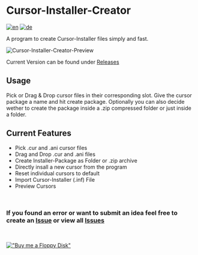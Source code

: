 # Cursor-Installer-Creator

[![en](https://img.shields.io/badge/lang-en-red.svg)](https://github.com/Der-Floh/Cursor-Installer-Creator/blob/master/README.md)
[![de](https://img.shields.io/badge/lang-de-green.svg)](https://github.com/Der-Floh/Cursor-Installer-Creator/blob/master/README.de.md)

A program to create Cursor-Installer files simply and fast.

![Cursor-Installer-Creator-Preview](https://github.com/Der-Floh/Cursor-Installer-Creator/assets/65826571/255d7ab7-1ad2-46c6-bbf8-82ef06caff21)

Current Version can be found under [Releases](https://github.com/Der-Floh/Cursor-Installer-Creator/releases)

## Usage

Pick or Drag & Drop cursor files in their corresponding slot. Give the cursor package a name and hit create package. Optionally you can also decide wether to create the package inside a .zip compressed folder or just inside a folder.

## Current Features

- Pick .cur and .ani cursor files
- Drag and Drop .cur and .ani files
- Create Installer-Package as Folder or .zip archive
- Directly insall a new cursor from the program
- Reset individual cursors to default
- Import Cursor-Installer (.inf) File
- Preview Cursors

&nbsp;

### If you found an error or want to submit an idea feel free to create an [Issue](https://github.com/Der-Floh/Cursor-Installer-Creator/issues/new) or view all [Issues](https://github.com/Der-Floh/Cursor-Installer-Creator/issues)

&nbsp;

[!["Buy me a Floppy Disk"](https://www.buymeacoffee.com/assets/img/custom_images/orange_img.png)](https://www.buymeacoffee.com/der_floh)

